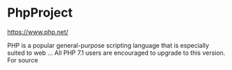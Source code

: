 # PhpProject

https://www.php.net/

PHP is a popular general-purpose scripting language that is especially suited to web ... All PHP 7.1 users are encouraged to upgrade to this version. For source 
